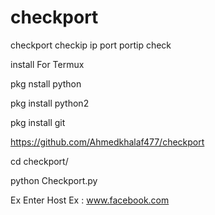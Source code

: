 # checkport

checkport checkip ip port portip check 

install For Termux 

pkg nstall python

pkg install python2

pkg install git

https://github.com/Ahmedkhalaf477/checkport

cd checkport/

python Checkport.py

Ex Enter Host Ex : www.facebook.com
